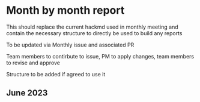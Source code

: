 # Month by month report
This should replace the current hackmd used in monthly meeting and contain the necessary structure to directly be used to build any reports

To be updated via Monthly issue and associated PR

Team members to contirbute to issue, PM to apply changes, team members to revise and approve

Structure to be added if agreed to use it

## June 2023
